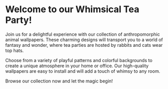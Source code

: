 <!--
Write me markdown content of website with wallpaper:

"A whimsical tea party with anthropomorphic animals"

The header of the page should not be copy of the text but rather a real content of the website which is using this wallpaper.
-->

<!--font:Dancing Script-->

# Welcome to our Whimsical Tea Party!

Join us for a delightful experience with our collection of anthropomorphic animal wallpapers. These charming designs will transport you to a world of fantasy and wonder, where tea parties are hosted by rabbits and cats wear top hats.

Choose from a variety of playful patterns and colorful backgrounds to create a unique atmosphere in your home or office. Our high-quality wallpapers are easy to install and will add a touch of whimsy to any room.

Browse our collection now and let the magic begin!
